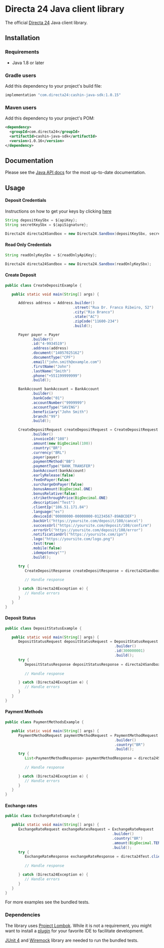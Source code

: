 # Directa 24 Java client library


The official [Directa 24][directa24] Java client library.

## Installation

### Requirements

- Java 1.8 or later

### Gradle users

Add this dependency to your project's build file:

```groovy
implementation "com.directa24:cashin-java-sdk:1.0.15"
```

### Maven users

Add this dependency to your project's POM:

```xml
<dependency>
  <groupId>com.directa24</groupId>
  <artifactId>cashin-java-sdk</artifactId>
  <version>1.0.16</version>
</dependency>
```

## Documentation

Please see the [Java API docs][api-docs] for the most up-to-date documentation.

## Usage

#### Deposit Credentials

Instructions on how to get your keys by clicking [here](https://docs.directa24.com/api-documentation/deposits-api/technical-and-security-aspects#api-keys)  

```java
String depositKeySbx = ${apiKey};
String secretKeySbx = ${apiSignature};

Directa24 directa24Sandbox = new Directa24.Sandbox(depositKeySbx, secretKeySbx);
```

#### Read Only Credentials

```java
String readOnlyKeySbx = ${readOnlyApiKey};

Directa24 directa24Sandbox = new Directa24.Sandbox(readOnlyKeySbx);
```

#### Create Deposit

```java
public class CreateDepositExample {

   public static void main(String[] args) {

      Address address = Address.builder()
                               .street("Rua Dr. Franco Ribeiro, 52")
                               .city("Rio Branco")
                               .state("AC")
                               .zipCode("11600-234")
                               .build();

      Payer payer = Payer
            .builder()
            .id("4-9934519")
            .address(address)
            .document("14057025162")
            .documentType("CPF")
            .email("john.smith@example.com")
            .firstName("John")
            .lastName("Smith")
            .phone("+551199999999")
            .build();

      BankAccount bankAccount = BankAccount
            .builder()
            .bankCode("01")
            .accountNumber("9999999")
            .accountType("SAVING")
            .beneficiary("John Smith")
            .branch("99")
            .build();

      CreateDepositRequest createDepositRequest = CreateDepositRequest
            .builder()
            .invoiceId("108")
            .amount(new BigDecimal(100))
            .country("BR")
            .currency("BRL")
            .payer(payer)
            .paymentMethod("BB")
            .paymentType("BANK_TRANSFER")
            .bankAccount(bankAccount)
            .earlyRelease(false)
            .feeOnPayer(false)
            .surchargeOnPayer(false)
            .bonusAmount(BigDecimal.ONE)
            .bonusRelative(false)
            .strikethroughPrice(BigDecimal.ONE)
            .description("Test")
            .clientIp("186.51.171.84")
            .language("es")
            .deviceId("00000000-00000000-01234567-89ABCDEF")
            .backUrl("https://yoursite.com/deposit/108/cancel")
            .successUrl("https://yoursite.com/deposit/108/confirm")
            .errorUrl("https://yoursite.com/deposit/108/error")
            .notificationUrl("https://yoursite.com/ipn")
            .logo("https://yoursite.com/logo.png")
            .test(true)
            .mobile(false)
            .idempotency("")
            .build();

      try {
         CreateDepositResponse createDepositResponse = directa24Sandbox.client.createDeposit(createDepositRequest);
         
         // Handle response

      } catch (Directa24Exception e) {
         // Handle errors
      }
   }
}
```
#### Deposit Status

```java
public class DepositStatusExample {

   public static void main(String[] args) {
      DepositStatusRequest depositStatusRequest = DepositStatusRequest
                                                  .builder()
                                                  .id(300000001)
                                                  .build();
      try {
         DepositStatusResponse depositStatusResponse = directa24Sandbox.client.depositStatus(depositStatusRequest);
      
         // Handle response

      } catch (Directa24Exception e) {
         // Handle errors
      }
   }
}
```

#### Payment Methods

```java
public class PaymentMethodsExample {

   public static void main(String[] args) {
      PaymentMethodRequest paymentMethodRequest = PaymentMethodRequest
                                                  .builder()
                                                  .country("BR")
                                                  .build();
      try {
         List<PaymentMethodResponse> paymentMethodResponse = directa24Sandbox.client.paymentMethods(paymentMethodRequest);
      
         // Handle response

      } catch (Directa24Exception e) {
         // Handle errors
      }
   }
}
```

#### Exchange rates

```java
public class ExchangeRateExample {

   public static void main(String[] args) {
      ExchangeRateRequest exchangeRatesRequest = ExchangeRateRequest
                                                 .builder()
                                                 .country("BR")
                                                 .amount(BigDecimal.TEN)
                                                 .build();
      try {
         ExchangeRateResponse exchangeRateResponse = directa24Test.client.exchangeRates(exchangeRateRequest);
         
         // Handle response

      } catch (Directa24Exception e) {
         // Handle errors
      }
   }
}
```
For more examples see the bundled tests.

### Dependencies

The library uses [Project Lombok][lombok]. While it is not a requirement, you
might want to install a [plugin][lombok-plugins] for your favorite IDE to
facilitate development.

[JUnit 4][junit] and [Wiremock][wiremock] library are needed to run the bundled tests.

[directa24]: https://directa24.com
[api-docs]: https://docs.directa24.com/deposits-api
[lombok]: https://projectlombok.org
[lombok-plugins]: https://projectlombok.org/setup/overview
[junit]: https://junit.org/junit4/
[wiremock]: http://wiremock.org 